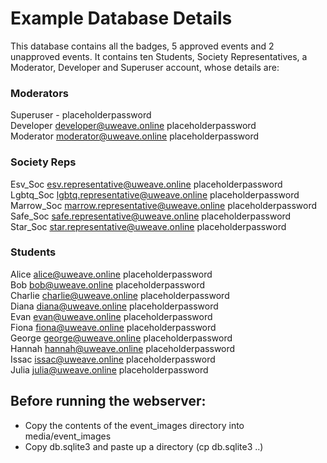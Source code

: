 # Example Database Details
This database contains all the badges, 5 approved events and 2 unapproved events. It contains ten Students, Society Representatives, a Moderator, Developer and Superuser account, whose details are:

### Moderators
Superuser       -                                   placeholderpassword  
Developer       developer@uweave.online             placeholderpassword  
Moderator       moderator@uweave.online             placeholderpassword  
### Society Reps
Esv_Soc         esv.representative@uweave.online    placeholderpassword  
Lgbtq_Soc       lgbtq.representative@uweave.online  placeholderpassword  
Marrow_Soc      marrow.representative@uweave.online placeholderpassword  
Safe_Soc        safe.representative@uweave.online   placeholderpassword  
Star_Soc        star.representative@uweave.online   placeholderpassword  
### Students
Alice           alice@uweave.online                 placeholderpassword  
Bob             bob@uweave.online                   placeholderpassword  
Charlie         charlie@uweave.online               placeholderpassword  
Diana           diana@uweave.online                 placeholderpassword  
Evan            evan@uweave.online                  placeholderpassword  
Fiona           fiona@uweave.online                 placeholderpassword  
George          george@uweave.online                placeholderpassword  
Hannah          hannah@uweave.online                placeholderpassword  
Issac           issac@uweave.online                 placeholderpassword  
Julia           julia@uweave.online                 placeholderpassword  

## Before running the webserver:
- Copy the contents of the event_images directory into media/event_images
- Copy db.sqlite3 and paste up a directory (cp db.sqlite3 ..)